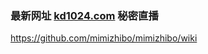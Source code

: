 ### 最新网址 [kd1024.com](http://www.kd1024.com/?mimizhibo) 秘密直播

https://github.com/mimizhibo/mimizhibo/wiki
